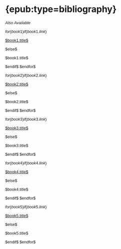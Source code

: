 # {epub:type=bibliography}

<div style="font-size: small; font-family: sans-serif;">

<p class="center top-margin" style="margin-bottom: 1em; font-style: italic;">Also Available</p>

$for(book1)$$if(book1.link)$
<p class="center"><a href="$book1.link$">$book1.title$</a></p>
$else$
<p class="center">$book1.title$</p>
$endif$
$endfor$

$for(book2)$$if(book2.link)$
<p class="center"><a href="$book2.link$">$book2.title$</a></p>
$else$
<p class="center">$book2.title$</p>
$endif$
$endfor$

$for(book3)$$if(book3.link)$
<p class="center"><a href="$book3.link$">$book3.title$</a></p>
$else$
<p class="center">$book3.title$</p>
$endif$
$endfor$

$for(book4)$$if(book4.link)$
<p class="center"><a href="$book4.link$">$book4.title$</a></p>
$else$
<p class="center">$book4.title$</p>
$endif$
$endfor$

$for(book5)$$if(book5.link)$
<p class="center"><a href="$book5.link$">$book5.title$</a></p>
$else$
<p class="center">$book5.title$</p>
$endif$
$endfor$

</div>